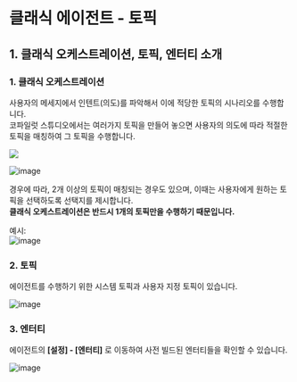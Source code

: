 # 클래식 에이전트 - 토픽

## 1. 클래식 오케스트레이션, 토픽, 엔터티 소개

### 1. 클래식 오케스트레이션

  사용자의 메세지에서 인텐트(의도)를 파악해서 이에 적당한 토픽의 시나리오를 수행합니다.  
  코파일럿 스튜디오에서는 여러가지 토픽을 만들어 놓으면 사용자의 의도에 따라 적절한 토픽을 매칭하여 그 토픽을 수행합니다.  
    
   <img src="https://github.com/user-attachments/assets/05596f5d-fed6-4e33-9685-9ad4aabf790a">
   
   ![image](https://github.com/user-attachments/assets/d5b73438-cd2d-4c06-a5a2-46f835fa62b5)


   경우에 따라, 2개 이상의 토픽이 매칭되는 경우도 있으며, 이때는 사용자에게 원하는 토픽을 선택하도록 선택지를 제시합니다.  
   **클래식 오케스트레이션은 반드시 1개의 토픽만을 수행하기 때문입니다.**  
     
   예시:  
   ![image](https://github.com/user-attachments/assets/72096c26-ea20-45ab-9711-ca0457a6eb69)


### 2. 토픽

   에이전트를 수행하기 위한 시스템 토픽과 사용자 지정 토픽이 있습니다.  
   
   ![image](https://github.com/user-attachments/assets/a2f23f31-b6b5-4d77-8ddb-c0d791d410aa)


### 3. 엔터티  
   에이전트의 **[설정] - [엔터티]** 로 이동하여 사전 빌드된 엔터티들을 확인할 수 있습니다.  
   
   ![image](https://github.com/user-attachments/assets/53bbad62-4c18-4fbf-8f6a-5256be61ffb0)

 
